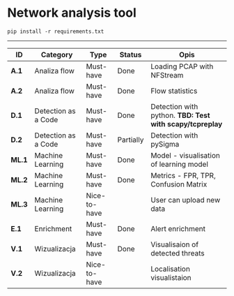 # Network analysis tool


```
pip install -r requirements.txt
```


---

| **ID**   | **Category**        | **Type**     | **Status** | **Opis**                                                  |
| -------- | ------------------- | ------------ | ---------- | --------------------------------------------------------- |
| **A.1**  | Analiza flow        | Must-have    | Done       | Loading PCAP with NFStream                                |
| **A.2**  | Analiza flow        | Must-have    | Done       | Flow statistics                                           |
| **D.1**  | Detection as a Code | Must-have    | Done       | Detection with python. **TBD: Test with scapy/tcpreplay** |
| **D.2**  | Detection as a Code | Must-have    | Partially  | Detection with pySigma                                    |
| **ML.1** | Machine Learning    | Must-have    | Done       | Model - visualisation of learning model                   |
| **ML.2** | Machine Learning    | Must-have    | Done       | Metrics - FPR, TPR, Confusion Matrix                      |
| **ML.3** | Machine Learning    | Nice-to-have |            | User can upload new data                                  |
| **E.1**  | Enrichment          | Must-have    | Done       | Alert enrichment                                          |
| **V.1**  | Wizualizacja        | Must-have    | Done       | Visualisaion of detected threats                          |
| **V.2**  | Wizualizacja        | Nice-to-have |            | Localisation visualistaion                                |